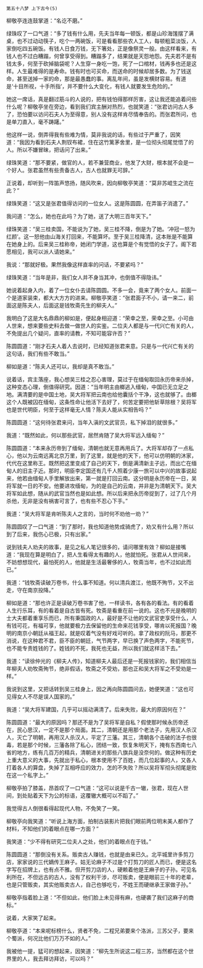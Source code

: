     第五十八梦 上下古今(5) 

   柳敬亭连连鼓掌道：“名讫不磨。”

   绿珠叹了一口气道：“多了钱有什么用，先夫当年每一顿饭，都是山珍海馐摆了满桌，也不过动动筷子，吃个一两碗饭，可是看看那些农人工人，每顿粗菜淡饭，人家倒吃四五碗饭。有钱人日食万钱，无下箸处，正是像祭灵一般。由这样看来，有钱人也不过白糟蹋，何曾享受得到。糟蹋多了，结果就是天怨地怨。先夫若不是有钱太多，何至于砍掉脑袋呢？人生穿一身吃一饱，死了一口棺材，钱再多也还是这样。人生最难得的是寿命。钱有时也可买命，而送命的时候却居多数。为了钱送命，甚至送掉一家的命，那是最愚蠢的事。离乱年间，虽是发横财容易。有道是‘十目所视，十手所指’，并不要什么大变化，有钱人就要发生危险的。”

   她这一席话，真是翻过筋斗的人说的，把有钱怕得那样厉害，这让我还能追着问些什么呢？柳敬亭坐在旁边，看到我们宾主酬对热烈，也就笑道：“张君访问古人多了，恐怕要以访问石夫人为至得意，别人没有这样肯尽情奉告的。而张君所问，也是单刀直入，毫不踌躇。”

   他这样一说，倒弄得我有些难为情，莫非我说的话，有些过于严重了，因笑道：“我因为看到石夫人荆钗布裙，住在这竹篱茅舍里，是一位彻头彻尾觉悟了的人。所以不嫌冒昧，把话问了出来。”

   绿珠笑道：“那不要紧，做官的人，若不兼营商业，他发了大财，根本就不会是一个好人。张君虽然有些责备古人，古人也就罪无可辞。”

   正说着，却听到一阵笛声悠扬，随风吹来，因向柳敬亭笑道：“莫非苏崐生之流在此？”

   绿珠笑道：“这又是张君值得访问的一位女人。这是陈圆圆，在弄笛子消遣了。”

   我问道：“怎么，她也在此吗？为了她，送了大明三百年天下。”

   绿珠笑道：“吴三桂卖国，不能说为了她，吴三桂不降，倒是为了她。‘冲冠一怒为红颜’。这一怒他由山海关打回来，不能算坏。至于吴三桂降清，这本账是不能算在她身上的。后来吴三桂称帝，她闭门学道，这也算是个有觉悟的女子了。阁下若愿相见，我可以派人请她来。”

   我说：“那就好极。果然我像这样直率的问话，不要紧吗？”

   绿珠笑道：“当年是非，我们女人并不身当其冲，也倒值不得隐讳。”

   她说着起身入内，着了一位女仆去请陈圆圆。不多一会，竟来了两个女人。前面一个是道家装束，都大大方方的进来。柳敬亭笑道：“张君面子不小，请一来二，前面这是陈夫人，后面这是钱牧斋先生的柳夫人。”

   我明白了这是大名鼎鼎的柳如是，便起身相迎道：“荣幸之至，荣幸之至。小可由人世来，想来要些史料去做一做世人的实鉴。二位夫人都是与一代兴亡有关的人，不免提出几个疑问，直率的请教，不知可能容许否？”

   陈圆圆道：“刚才石夫人着人去说时，已经知道张君来意。只是与一代兴亡有关的这句话，我们有些不敢当。”

   柳如是道：“陈夫人还可以，我却是真不敢当。”

   说着话，宾主落座，我心想吴三桂之忍心害理，莫过于在缅甸取回永历帝来杀掉，这种变态心理，倒值得研究。因道：“当年明主由榔逃入缅甸，中国已无立足之地。满清要的是中国土地，吴大将军把云南也给他囊括个干净，这也就够了。由榔这个人既被囚在缅甸，这条性命让他活下去好了，何苦定要把他斩草除根？吴将军也是世代明臣，何至于这样毫无人情？陈夫人能从实相告吗？”

   陈圆圆道：“这何待张君来问，当年入滇的文武官员，私下掉泪的就很多。”

   我道：“既然如此，何以那些武官，居然肯随了吴大将军远入缅甸？”

   陈圆圆道：“本来永历帝到了缅甸，清朝也就无意再用兵了。大将军却存了一点私心，他以为云南远离北京万里，到了这里，就是他的天下，他可以仿明朝的沐家，代代在这里称王。既然把这里变成了自己的天下，倒是满清新主子远，而出亡在缅甸人的旧主子近。那时，明臣李定国还有几千人照着少康一旅可以中兴的故事说起来，他若由缅甸人手里解放出来，第一就是打回云南。这分明是永历帝在一日，吴将军就一日的不安。他要进攻缅甸，为的是自己的云南，并非是为清朝天下。吴大将军如此想，随从的武官当然也是如此想。所以后来把永历帝捉到了，过了几个月杀他，无非是没有祸害可言了，也有些不忍心下手。”

   我道：“吴大将军是肯听陈夫人之言的，当时何不劝他一劝？”

   陈圆圆叹了一口气道：“到了那时，我也知道他势成骑虎了，劝又有什么用？所以到了后来，我伤心已极，只有出家。”

   说到钱夫人劝夫的故事，是见之私人笔记很多的，请问哪里有效？柳如是接嘴道：“我现在算是明白了，把人生看得太有趣的人，他就怕死。张君从人世间来，不妨想想现代，最怕死的人，他就是生活最奢侈的人，牧斋当年，也不过如此而已。”

   我道：“钱牧斋读破万卷书，什么事不知道。何以清兵渡江，他既不殉节，又不出走，守在南京投降。”

   柳如是道：“那也许正是读破万卷书害了他，一样读书，各有各的看法。有的看着人生行乐耳，有的看着是自古皆有死。牧斋是看重在前一说的。这也不光是晚明的士大夫都着重享乐而已，所有秉国政的人，最好是不让他的文武官吏享受什么，人有钱可花，有福可享，他就要极力去保留他的生命来花钱享受，哪肯以死报国？晚明的南京小朝廷从福王起，就是叹着气没有好戏可听的。拿了政权的阮马，那更不消说，在这种君不君，臣不臣的朝廷，气节两字，早已换了声色两字，不能死节，也不能专责姓钱的了。姓钱的不死，我死也无益，所以我们就这样活下去。”

   我道：“读徐仲光的《柳夫人传》，知道柳夫人最后还是一死报钱家的，我们相信当年柳夫人劝牧斋殉节，绝非假话，牧斋之不受劝，那也正和吴大将军之不受劝是一样。”

   我说到这里，又把话转到吴三桂身上，因之再向陈圆圆问去，她便笑道：“这也可见得女人不尽是误人国家的。”

   我道：“吴大将军建国，几乎可以摇动满清了。后来失败，最大的原因何在？”

   陈圆圆道：“最大的原因吗？那还不是为了吴将军是自私？假使那时候永历帝还在，民心思汉，一定不是那个局面。其二，清朝还是用那个老法子，先用汉人杀汉人，灭亡了明朝，再用汉人杀汉人，平定了三藩。其三，清朝各个击破的法子也很毒，若是那个时候，三藩各除了私心，团结一致，恢复朱明天下，掩有东西南七八省的地方，练有几百万的精兵，清朝进关的那些八旗兵是没奈何的。做这种有历史上重大意义的大事，先就出于私心，根本使用不了百姓，而几位起事的人，又各人打着各人的算盘，失掉了互相呼应的效力，怎的不失败？所以吴将军彻头彻尾是败在这一个私字上。”

   柳敬亭拍了膝盖，昂首叹了一口气道：“这可以说是千古一辙，张君，现在人世间，到处贴着天下为公的标语，这覆辙大概可以不蹈了。”

   我觉得古人倒很看得起现代人物，不免笑了一笑。

   柳敬亭向我笑道：“听说上海方面，拍制古装影片把我们眼前两位明末美人都作了材料，不知他们的着眼点在哪一方面？”

   我笑道：“少不得有研究二位夫人之处，他们的着眼点在于钱。”

   陈圆圆道：“那倒没有关系。贩卖古人赚钱，也就是由来已久。北平城里许多剪刀店，家家说的三代嫡传王麻子。姑无论麻子不过是个打剪刀的匠人而已，便是这名字写在招牌上，也有点不雅。但开剪刀店的人，硬赖着他是王麻子的子孙。可见名利所在，不但远古的古人，没有了权利干涉，尽可贩卖，便是眼前三十年的老辈，也是只管贩卖，其实他贩卖古人，自己也够吃亏，不姓王而硬继承王家做子孙。”

   柳敬亭指着脸上道：“不但如此，他们脸上未见得有麻，也硬袭了我们这麻子的商标。”

   说着，大家笑了起来。

   柳敬亭道：“本来呢标榜什么，贤者不免，二程兄弟要来个洛派，三苏父子，要来个蜀派，何况比他们万万不如的人。”

   我被他一提，猛可的想起来，因笑道：“柳先生所说这二程三苏，当然都在这个世界里的人，我去拜访拜访，可以吗？”

